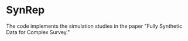 # SynRep

The code implements the simulation studies in the paper "Fully Synthetic Data for Complex Survey."
